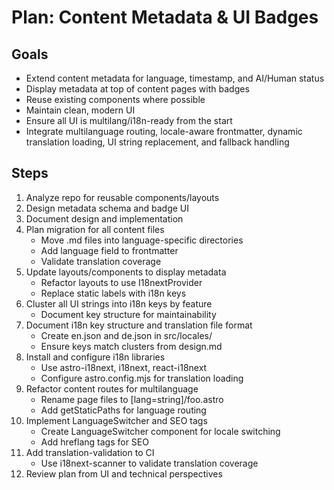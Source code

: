 # Plan: Content Metadata & UI Badges

## Goals

- Extend content metadata for language, timestamp, and AI/Human status
- Display metadata at top of content pages with badges
- Reuse existing components where possible
- Maintain clean, modern UI
- Ensure all UI is multilang/i18n-ready from the start
- Integrate multilanguage routing, locale-aware frontmatter, dynamic translation loading, UI string replacement, and fallback handling

## Steps

1. Analyze repo for reusable components/layouts
2. Design metadata schema and badge UI
3. Document design and implementation
4. Plan migration for all content files
   - Move .md files into language-specific directories
   - Add language field to frontmatter
   - Validate translation coverage
5. Update layouts/components to display metadata
   - Refactor layouts to use I18nextProvider
   - Replace static labels with i18n keys
6. Cluster all UI strings into i18n keys by feature
   - Document key structure for maintainability
7. Document i18n key structure and translation file format
   - Create en.json and de.json in src/locales/
   - Ensure keys match clusters from design.md
8. Install and configure i18n libraries
   - Use astro-i18next, i18next, react-i18next
   - Configure astro.config.mjs for translation loading
9. Refactor content routes for multilanguage
   - Rename page files to [lang=string]/foo.astro
   - Add getStaticPaths for language routing
10. Implement LanguageSwitcher and SEO tags
    - Create LanguageSwitcher component for locale switching
    - Add hreflang tags for SEO
11. Add translation-validation to CI
    - Use i18next-scanner to validate translation coverage
12. Review plan from UI and technical perspectives
